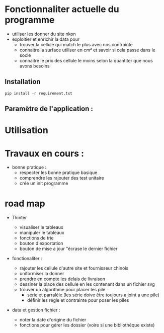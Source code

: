 # Fonctionnaliter actuelle du programme

- utiliser les donner du site nkon
- exploitier et enrichir la data pour 
  -  trouver la cellule qui match le plus avec nos contrainte
  -  connaitre la surface utiliser en cm² et savoir si cela passe dans le socle
  -  connaitre le prix des cellule le moins selon la quantiter que nous avons     besoins

## Installation

`````
pip install -r requirement.txt
``````

## Paramètre de l'application : 

# Utilisation 


# Travaux en cours : 

- bonne pratique :
  - respecter les bonne pratique basique
  - comprendre les rajouter des test unitaire
  - crée un init programme


# road map 
  - Tkinter
    - visualiser le tableaux
    - manipuler le tableaux 
    - fonctions de trie
    - bouton d'exportation
    - bouton de mise a jour "écrase le dernier fichier 

- fonctionaliter :
  - rajouter les cellule d'autre site et fournisseur chinois
  - uniformiser la donner
  - prendre en compte les delais de livraison 
  - dessiner la place des cellule en les contenant dans un fichier svg
  - trouver un algorithme pour placer les pile
    - série et parraléle (les série doive être toujours a joint a une pile)
    - définir les régle et contrainte pour poser les piles


- data et gestion fichier :
  - noter la date d'origine du fichier 
  - fonctions pour gérer les dossier  (voire si une bibliothéque existe)
